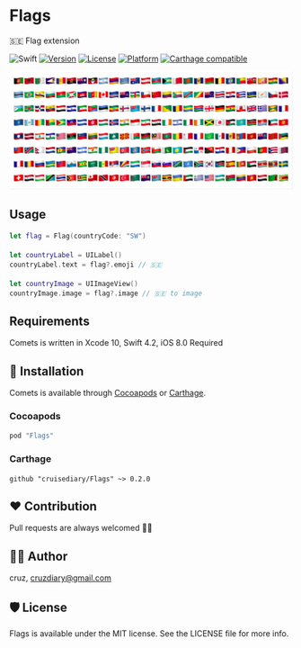 # Flags
🇸🇪 Flag extension

![Swift](https://img.shields.io/badge/Swift-4.2-orange.svg)
[![Version](https://img.shields.io/cocoapods/v/Comets.svg?style=flat)](http://cocoapods.org/pods/Comets)
[![License](https://img.shields.io/cocoapods/l/Comets.svg?style=flat)](http://cocoapods.org/pods/Comets)
[![Platform](https://img.shields.io/cocoapods/p/Comets.svg?style=flat)](http://cocoapods.org/pods/Comets)
[![Carthage compatible](https://img.shields.io/badge/Carthage-compatible-4BC51D.svg?style=flat)](https://github.com/Carthage/Carthage)

![flags](README/flags.jpg)

## Usage
```swift
let flag = Flag(countryCode: "SW")

let countryLabel = UILabel()
countryLabel.text = flag?.emoji // 🇸🇪

let countryImage = UIImageView()
countryImage.image = flag?.image // 🇸🇪 to image
```

## Requirements
Comets is written in  Xcode 10, Swift 4.2, iOS 8.0 Required

## 📲 Installation
Comets is available through [Cocoapods](http://cocoapods.org) or [Carthage](https://github.com/Carthage/Carthage).

### Cocoapods
```ruby
pod "Flags"
```

### Carthage
```
github "cruisediary/Flags" ~> 0.2.0
```

## ❤️ Contribution
Pull requests are always welcomed 🏄🏼

## 👨‍💻 Author
cruz, cruzdiary@gmail.com

## 🛡 License

Flags is available under the MIT license. See the LICENSE file for more info.
